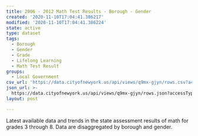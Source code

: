 ```yaml
---
title: 2006 - 2012 Math Test Results - Borough - Gender
created: '2020-11-10T17:04:41.386217'
modified: '2020-11-10T17:04:41.386224'
state: active
type: dataset
tags:
  - Borough
  - Gender
  - Grade
  - Lifelong Learning
  - Math Test Result
groups:
  - Local Government
csv_url: 'https://data.cityofnewyork.us/api/views/q9mx-gjyn/rows.csv?accessType=DOWNLOAD'
json_url: >-
  https://data.cityofnewyork.us/api/views/q9mx-gjyn/rows.json?accessType=DOWNLOAD
layout: post

---
```

Latest available data and trends in the state assessment results of math for grades 3 through 8. Data are disaggregated by borough and gender.
